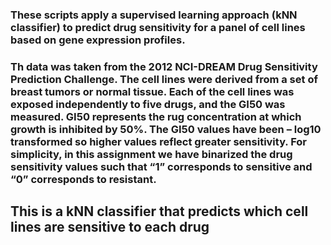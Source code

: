### These scripts apply a supervised learning approach (kNN classifier) to predict drug sensitivity for a panel of cell lines based on gene expression profiles.
### Th data was taken from the 2012 NCI-DREAM Drug Sensitivity Prediction Challenge.  The cell lines were derived from a set of breast tumors or normal tissue. Each of the cell lines was exposed independently to five drugs, and the GI50 was measured. GI50 represents the rug concentration at which growth is inhibited by 50%. The GI50 values have been – log10 transformed so higher values reflect greater sensitivity. For simplicity, in this assignment we have binarized the drug sensitivity values such that “1” corresponds to sensitive and “0” corresponds to resistant.

## This is a kNN classifier that predicts which cell lines are sensitive to each drug
